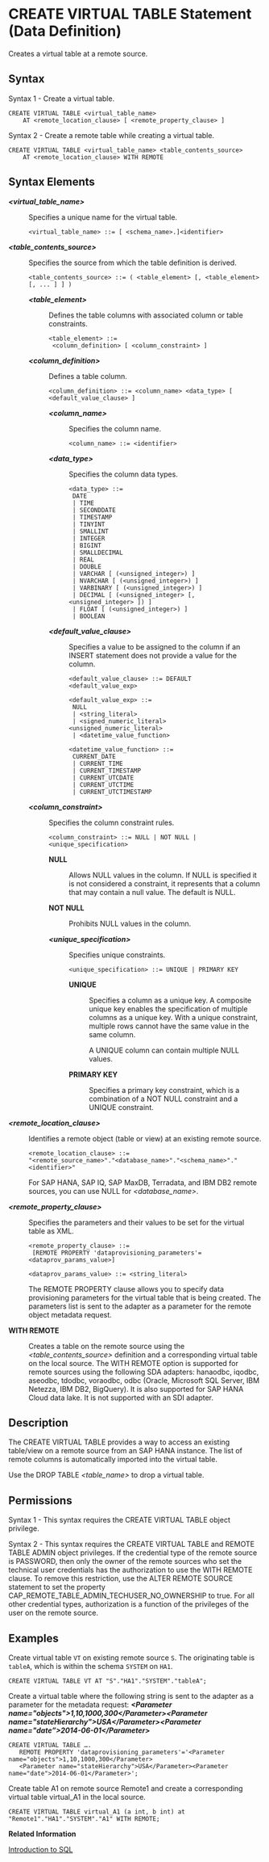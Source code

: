 <!-- loiod2a0406155f24a49aa6c549e0c428bd7 -->

# CREATE VIRTUAL TABLE Statement \(Data Definition\)

Creates a virtual table at a remote source.



## Syntax

Syntax 1 - Create a virtual table.

```
CREATE VIRTUAL TABLE <virtual_table_name> 
    AT <remote_location_clause> [ <remote_property_clause> ]
```

Syntax 2 - Create a remote table while creating a virtual table.

```
CREATE VIRTUAL TABLE <virtual_table_name> <table_contents_source> 
    AT <remote_location_clause> WITH REMOTE 
```



## Syntax Elements


<dl>
<dt><b>

*<virtual\_table\_name\>*

</b></dt>
<dd>

Specifies a unique name for the virtual table.

```
<virtual_table_name> ::= [ <schema_name>.]<identifier>
```



</dd><dt><b>

*<table\_contents\_source\>*

</b></dt>
<dd>

Specifies the source from which the table definition is derived.

```
<table_contents_source> ::= ( <table_element> [, <table_element> [, ... ] ] )
```


<dl>
<dt><b>

*<table\_element\>*

</b></dt>
<dd>

Defines the table columns with associated column or table constraints.

```
<table_element> ::=
 <column_definition> [ <column_constraint> ]
```



</dd><dt><b>

*<column\_definition\>*

</b></dt>
<dd>

Defines a table column.

```
<column_definition> ::= <column_name> <data_type> [ <default_value_clause> ]
```


<dl>
<dt><b>

*<column\_name\>*

</b></dt>
<dd>

Specifies the column name.

```
<column_name> ::= <identifier>
```



</dd><dt><b>

*<data\_type\>*

</b></dt>
<dd>

Specifies the column data types.

```
<data_type> ::=
 DATE 
 | TIME 
 | SECONDDATE 
 | TIMESTAMP 
 | TINYINT 
 | SMALLINT 
 | INTEGER 
 | BIGINT 
 | SMALLDECIMAL 
 | REAL 
 | DOUBLE  
 | VARCHAR [ (<unsigned_integer>) ]
 | NVARCHAR [ (<unsigned_integer>) ] 
 | VARBINARY [ (<unsigned_integer>) ] 
 | DECIMAL [ (<unsigned_integer> [, <unsigned_integer> ]) ] 
 | FLOAT [ (<unsigned_integer>) ] 
 | BOOLEAN
```



</dd><dt><b>

*<default\_value\_clause\>*

</b></dt>
<dd>

Specifies a value to be assigned to the column if an INSERT statement does not provide a value for the column.

```
<default_value_clause> ::= DEFAULT <default_value_exp>

<default_value_exp> ::= 
 NULL 
 | <string_literal>
 | <signed_numeric_literal> <unsigned_numeric_literal> 
 | <datetime_value_function>

<datetime_value_function> ::= 
 CURRENT_DATE 
 | CURRENT_TIME 
 | CURRENT_TIMESTAMP 
 | CURRENT_UTCDATE 
 | CURRENT_UTCTIME 
 | CURRENT_UTCTIMESTAMP
```



</dd>
</dl>



</dd><dt><b>

*<column\_constraint\>*

</b></dt>
<dd>

Specifies the column constraint rules.

```
<column_constraint> ::= NULL | NOT NULL | <unique_specification>
```


<dl>
<dt><b>

NULL

</b></dt>
<dd>

Allows NULL values in the column. If NULL is specified it is not considered a constraint, it represents that a column that may contain a null value. The default is NULL.



</dd><dt><b>

NOT NULL

</b></dt>
<dd>

Prohibits NULL values in the column.



</dd><dt><b>

*<unique\_specification\>*

</b></dt>
<dd>

Specifies unique constraints.

```
<unique_specification> ::= UNIQUE | PRIMARY KEY
```


<dl>
<dt><b>

UNIQUE

</b></dt>
<dd>

Specifies a column as a unique key. A composite unique key enables the specification of multiple columns as a unique key. With a unique constraint, multiple rows cannot have the same value in the same column.

A UNIQUE column can contain multiple NULL values.



</dd><dt><b>

PRIMARY KEY

</b></dt>
<dd>

Specifies a primary key constraint, which is a combination of a NOT NULL constraint and a UNIQUE constraint.



</dd>
</dl>



</dd>
</dl>



</dd>
</dl>



</dd><dt><b>

*<remote\_location\_clause\>*

</b></dt>
<dd>

Identifies a remote object \(table or view\) at an existing remote source.

```
<remote_location_clause> ::= 
"<remote_source_name>"."<database_name>"."<schema_name>"."<identifier>"

```

For SAP HANA, SAP IQ, SAP MaxDB, Terradata, and IBM DB2 remote sources, you can use NULL for *<database\_name\>*.



</dd><dt><b>

*<remote\_property\_clause\>*

</b></dt>
<dd>

Specifies the parameters and their values to be set for the virtual table as XML.

```
<remote_property_clause> ::= 
 [REMOTE PROPERTY 'dataprovisioning_parameters'=<dataprov_params_value>]

<dataprov_params_value> ::= <string_literal>
```

The REMOTE PROPERTY clause allows you to specify data provisioning parameters for the virtual table that is being created. The parameters list is sent to the adapter as a parameter for the remote object metadata request.



</dd><dt><b>

WITH REMOTE

</b></dt>
<dd>

Creates a table on the remote source using the *<table\_contents\_source\>* definition and a corresponding virtual table on the local source. The WITH REMOTE option is supported for remote sources using the following SDA adapters: hanaodbc, iqodbc, aseodbc, tdodbc, voraodbc, odbc \(Oracle, Microsoft SQL Server, IBM Netezza, IBM DB2, BigQuery\). It is also supported for SAP HANA Cloud data lake. It is not supported with an SDI adapter.



</dd>
</dl>



## Description

The CREATE VIRTUAL TABLE provides a way to access an existing table/view on a remote source from an SAP HANA instance. The list of remote columns is automatically imported into the virtual table.

Use the DROP TABLE *<table\_name\>* to drop a virtual table.



<a name="loiod2a0406155f24a49aa6c549e0c428bd7__section_opr_ddt_5cb"/>

## Permissions

Syntax 1 - This syntax requires the CREATE VIRTUAL TABLE object privilege.

Syntax 2 - This syntax requires the CREATE VIRTUAL TABLE and REMOTE TABLE ADMIN object privileges. If the credential type of the remote source is PASSWORD, then only the owner of the remote sources who set the technical user credentials has the authorization to use the WITH REMOTE clause. To remove this restriction, use the ALTER REMOTE SOURCE statement to set the property CAP\_REMOTE\_TABLE\_ADMIN\_TECHUSER\_NO\_OWNERSHIP to true. For all other credential types, authorization is a function of the privileges of the user on the remote source.



## Examples

Create virtual table `VT` on existing remote source `S`. The originating table is `tableA`, which is within the schema `SYSTEM` on `HA1`.

```
CREATE VIRTUAL TABLE VT AT "S"."HA1"."SYSTEM"."tableA";
```

Create a virtual table where the following string is sent to the adapter as a parameter for the metadata request: ***<Parameter name="objects"\>1,10,1000,300</Parameter\><Parameter name="stateHierarchy"\>USA</Parameter\><Parameter name="date”\>2014-06-01</Parameter\>***

```
CREATE VIRTUAL TABLE …. 
   REMOTE PROPERTY 'dataprovisioning_parameters'='<Parameter name="objects">1,10,1000,300</Parameter>
   <Parameter name="stateHierarchy">USA</Parameter><Parameter name="date">2014-06-01</Parameter>';
```

Create table A1 on remote source Remote1 and create a corresponding virtual table virtual\_A1 in the local source.

```
CREATE VIRTUAL TABLE virtual_A1 (a int, b int) at "Remote1"."HA1"."SYSTEM"."A1" WITH REMOTE;
```

**Related Information**  


[Introduction to SQL](../introduction-to-sql-209f502.md "This chapter describes the SAP HANA database implementation of Structured Query Language (SQL).")

